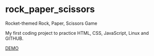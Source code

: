 # rock_paper_scissors
Rocket-themed Rock, Paper, Scissors Game 

My first coding project to practice HTML, CSS, JavaScript, Linux and GITHUB.

[DEMO](https://tchau8.github.io/rock_paper_scissors/)